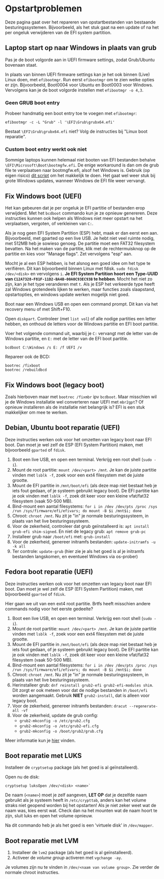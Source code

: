 # Opstartproblemen

Deze pagina gaat over het repareren van opstartbestanden van bestaande besturingssystemen. Bijvoorbeeld, als het stuk gaat na een update of na het per ongeluk verwijderen van de EFI system partition.

## Laptop start op naar Windows in plaats van grub

Pas je de boot volgorde aan in UEFI firmware settings, zodat Grub/Ubuntu bovenaan staat.

In plaats van binnen UEFI firmware settings kan je het ook binnen (Live) Linux doen, met `efibootmgr`. Run eerst `efibootmgr` om te zien welke opties er zijn. Bijvoorbeeld, Boot0004 voor Ubuntu en Boot0003 voor Windows. Vervolgens kan je de boot volgorde instellen met `efibootmgr -o 4,3`.

### Geen GRUB boot entry

Probeer handmatig een boot entry toe te voegen met `efibootmgr`:
```
efibootmgr -c -L "Grub" -l '\EFI\Grub\grubx64.efi'
```

Bestaat `\EFI\Grub\grubx64.efi` niet? Volg de instructies bij "Linux boot reparatie".

### Custom boot entry werkt ook niet

Sommige laptops kunnen helemaal niet booten van EFI bestanden behalve `\EFI\Microsoft\Boot\bootmgfw.efi`. De enige workaround is dan om de grub file te verplaatsen naar bootmgfw.efi, alsof het Windows is. Gebruik (op eigen risico) [dit script](https://github.com/UvA-FNWI/byod-scripts/blob/master/fix-grub-uefi.sh) om het makkelijk te doen. Het gaat wel weer stuk bij grote Windows updates, wanneer Windows de EFI file weer vervangt.

## Fix Windows boot (UEFI)

Het kan gebeuren dat je per ongeluk je EFI partitie of bestanden erop verwijderd. Met het `bcdboot` commando kun je ze opnieuw genereren. Deze instructies kunnen ook helpen als Windows niet meer opstart na het verplaatsen, vergoten, of verkleinen van `C:`.

Als je nog geen EFI System Partition (ESP) hebt, maak er dan eerst een aan. Bijvoorbeeld, met gparted op een live USB. Je hebt niet veel ruimte nodig, met 512MB heb je sowieso genoeg. De partitie moet een FAT32 filesystem bevatten. Na het maken van de partitie, klik met de rechtermuisknop op de partitie en kies voor "Manage flags". Zet vervolgens "esp" aan.

Mocht je al een ESP hebben, is het alsnog een goed idee om het type te verifiëren. Dit kan bijvoorbeeld binnen Linux met fdisk. `sudo fdisk /dev/<disk>` en vervolgens `i`. **Je EFI System Partition hoort een Type-UUID van `C12A7328-F81F-11D2-BA4B-00A0C93EC93B` te hebben**. Mocht het niet zo zijn, kan je het type veranderen met `t`. Als je ESP het verkeerde type heeft zal Windows grotendeels lijken te werken, maar functies zoals slaapstand, opstartopties, en windows update werken mogelijk niet goed.

Boot naar een Windows USB en open een command prompt. Dit kan via het recovery menu of met Shift+F10.

Open `diskpart`. Controleer (met `list vol`) of alle nodige partities een letter hebben, en onthoud de letters voor de Windows partitie en EFI boot partitie.

Voer het volgende command uit, waarbij je `C:` vervangt met de letter van de Windows partitie, en `E:` met de letter van de EFI boot partitie.
```
bcdboot C:\Windows /s E: /f UEFI /v
```

Repareer ook de BCD:

```
bootrec /fixboot
bootrec /rebuildbcd
```

## Fix Windows boot (legacy boot)

Zoals hierboven maar met `bootrec /fixmbr` ipv `bcdboot`. Maar misschien wil je de Windows installatie wel converteren naar UEFI met `mbr2gpt`? Of opnieuw installeren als de installatie niet belangrijk is? EFI is een stuk makkelijker om mee te werken.

## Debian, Ubuntu boot reparatie (UEFI)

Deze instructies werken ook voor het omzetten van legacy boot naar EFI boot. Dan moet je wel zelf de ESP (EFI System Partition) maken, met bijvoorbeeld `gparted` of `fdisk`.

1. Boot een live USB, en open een terminal. Verkrijg een root shell (`sudo -i`).
2. Mount de root partitie: `mount /dev/<part> /mnt`. Je kan de juiste partitie vinden met `lsblk -f`, zoek voor een ext4 filesystem met de juiste grootte.
3. Mount de EFI partitie in `/mnt/boot/efi` (als deze map niet bestaat heb je iets fout gedaan, of je systeem gebruikt legacy boot). De EFI partitie kan je ook vinden met `lsblk -f`, zoek dit keer voor een kleine vfat/fat32 filesystem (vaak 50-500 MB).
4. Bind-mount een aantal filesystems: `for i in /dev /dev/pts /proc /sys /run /sys/firmware/efi/efivars; do mount -B $i /mnt$i; done`
5. Chroot: `chroot /mnt`. Nu zit je "in" je normale besturingssysteem, in plaats van het live besturingssysteem.
6. Voor de zekerheid, controleer dat grub geïnstalleerd is: `apt install grub-efi shim-signed`. En niet de legacy grub: `apt remove grub-pc`
7. Installeer grub naar `/boot/efi` met: `grub-install`
8. Voor de zekerheid, genereer initramfs bestanden: `update-initramfs -u -k all`
9. Ter controle: `update-grub` (hier zie je als het goed is al je initramfs bestanden langskomen, en eventueel Windows via os-prober)

## Fedora boot reparatie (UEFI)

Deze instructies werken ook voor het omzetten van legacy boot naar EFI boot. Dan moet je wel zelf de ESP (EFI System Partition) maken, met bijvoorbeeld `gparted` of `fdisk`.

Hier gaan we uit van een ext4 root partitie. Brtfs heeft misschien andere commands nodig voor het eerste gedeelte?

1. Boot een live USB, en open een terminal. Verkrijg een root shell (`sudo -i`).
2. Mount de root partitie: `mount /dev/<part> /mnt`. Je kan de juiste partitie vinden met `lsblk -f`, zoek voor een ext4 filesystem met de juiste grootte.
3. Mount de EFI partitie in `/mnt/boot/efi` (als deze map niet bestaat heb je iets fout gedaan, of je systeem gebruikt legacy boot). De EFI partitie kan je ook vinden met `lsblk -f`, zoek dit keer voor een kleine vfat/fat32 filesystem (vaak 50-500 MB).
4. Bind-mount een aantal filesystems: `for i in /dev /dev/pts /proc /sys /run /sys/firmware/efi/efivars; do mount -B $i /mnt$i; done`
5. Chroot: `chroot /mnt`. Nu zit je "in" je normale besturingssysteem, in plaats van het live besturingssysteem.
6. Herinstalleer grub: `dnf reinstall grub2-efi grub2-efi-modules shim`. Dit zorgt er ook meteen voor dat de nodige bestanden in `/boot/efi` worden aangemaakt. Gebruik **NIET** `grub2-install`, dat is alleen voor legacy boot.
7. Voor de zekerheid, genereer initramfs bestanden: `dracut --regenerate-all -vf`
8. Voor de zekerheid, update de grub config:
    - `grub2-mkconfig -o /etc/grub2.cfg`
    - `grub2-mkconfig -o /etc/grub2-efi.cfg`
    - `grub2-mkconfig -o /boot/grub2/grub.cfg`

Meer informatie kun je [hier](https://docs.fedoraproject.org/en-US/quick-docs/bootloading-with-grub2/#installing-grub-2-configuration-on-uefi-system) vinden.

## Boot reparatie met LUKS

Installeer de `cryptsetup` package (als het goed is al geïnstalleerd).

Open nu de disk:
```
cryptsetup luksOpen /dev/<disk> <name>`
```
De naam (`<name>`) moet je zelf aangeven, **LET OP** dat je dezelfde naam gebruikt als je systeem heeft in `/etc/crypttab`, anders kan het volume straks niet geopend worden bij het opstarten! Als je niet zeker weet wat de naam was, kies eerst wat. Check dan na het mounten wat de naam hoort te zijn, sluit luks en open het volume opnieuw.

Na dit commando heb je als het goed is een 'virtuele disk' in `/dev/mapper`.

## Boot reparatie met LVM

1. Installeer de `lvm2` package (als het goed is al geïnstalleerd).
2. Activeer de *volume group* activeren met `vgchange -ay`.

Je volumes zijn nu te vinden in `/dev/<naam van volume group>`. Zie verder de normale chroot instructies.
